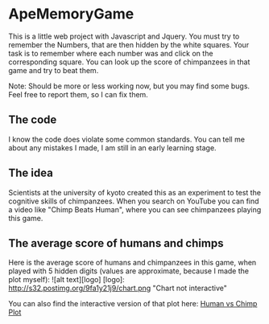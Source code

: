 # ApeMemoryGame

This is a little web project with Javascript and Jquery. You must try to remember the Numbers, that are then hidden by the white squares. Your task is to remember where each number was and click on the corresponding square. You can look up the score of chimpanzees in that game and try to beat them.

Note: Should be more or less working now, but you may find some bugs. Feel free to report them, so I can fix them.

## The code

I know the code does violate some common standards. You can tell me about any mistakes I made, I am still in an early learning stage.

## The idea

Scientists at the university of kyoto created this as an experiment to test the cognitive skills of chimpanzees. When you search on YouTube you can find a video like "Chimp Beats Human", where you can see chimpanzees playing this game.

## The average score of humans and chimps

Here is the average score of humans and chimpanzees in this game, when played with 5 hidden digits (values are approximate, because I made the plot myself):
![alt text][logo]
[logo]:  http://s32.postimg.org/9fa1y21j9/chart.png "Chart not interactive"

You can also find the interactive version of that plot here:
[Human vs Chimp Plot](https://www.meta-chart.com/share/chimp-vs-human-approximate-values-2 "interactive version")
